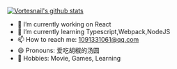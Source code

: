 <!--
**vortesnail/vortesnail** is a ✨ _special_ ✨ repository because its `README.md` (this file) appears on your GitHub profile.

Here are some ideas to get you started:

- 🔭 I’m currently working on React
- 🌱 I’m currently learning Typescript,Webpack,NodeJS
- 📫 How to reach me: 1091331061@qq.com
- 😄 Pronouns: 爱吃胡椒的汤圆
- 🐙 Hobbies: Movie, Games, 
https://github.com/anuraghazra/github-readme-stats
-->

[![Vortesnail's github stats](https://github-readme-stats.vercel.app/api?username=vortesnail&show_icons=true)](https://github.com/vortesnail/)

- 🔭 I’m currently working on React
- 🌱 I’m currently learning Typescript,Webpack,NodeJS
- 📫 How to reach me: 1091331061@qq.com
- 😄 Pronouns: 爱吃胡椒的汤圆
- 🐙 Hobbies: Movie, Games, Learning
